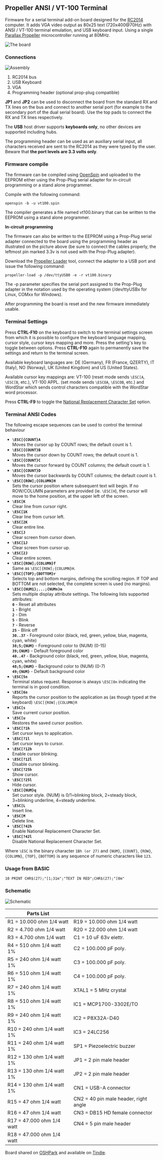 ## Propeller ANSI / VT-100 Terminal

Firmware for a serial terminal add-on board designed for the [RC2014](http://http://rc2014.co.uk/) computer. It adds VGA video output as
80x25 text (720x400@70Hz) with ANSI / VT-100 terminal emulation, and USB keyboard input. Using a single
[Parallax Propeller](https://www.parallax.com) microcontroller running at 80MHz.

![The board](board.jpg)

### Connections

![Assembly](assembly.png)

 1. RC2014 bus
 2. USB Keyboard
 3. VGA
 4. Programming header (optional prop-plug compatible)

**JP1** and **JP2** can be used to disconnect the board from the standard RX and TX lines on the bus and connect to another serial port (for example to the secondary
port of the dual serial board). Use the top pads to connect the RX and TX lines respectively.

The **USB** host driver supports __keyboards only__, no other devices are supported including hubs.

The programming header can be used as an auxiliary serial input, all characters received are sent to the RC2014 as they were typed by the user.
Beware that __the port levels are 3.3 volts only__.

### Firmware compile

The firmware can be compiled using [OpenSpin](https://www.maccasoft.com/downloads/) and uploaded to the EEPROM either using the Prop-Plug serial adapter for in-circuit programming
or a stand alone programmer.

Compile with the following command:

`openspin -b -u vt100.spin`

The compiler generates a file named vt100.binary that can be written to the EEPROM using a stand alone programmer.

**In-circuit programming**

The firmware can also be written to the EEPROM using a Prop-Plug serial adapter connected to the board using the programming header as illustrated on the picture above
(be sure to connect the cables properly, the leftmost pin marked 3.3v is not used with the Prop-Plug adapter).

Download the [Propeller Loader](https://www.maccasoft.com/downloads/) tool, connect the adapter to a USB port and issue the following command:

`propeller-load -p /dev/ttyUSB0 -e -r vt100.binary`

The -p parameter specifies the serial port assigned to the Prop-Plug adapter in the notation used by the operating system (/dev/ttyUSBx for Linux, COMxx for Windows).

After programming the board is reset and the new firmware immediately usable.

### Terminal Settings

Press **CTRL-F10** on the keyboard to switch to the terminal settings screen from which it is possible to configure the keyboard language mapping, cursor style, cursor
keys mapping and more. Press the setting's key to toggle between options. Press **CTRL-F10** again to permanently save the settings and return to the terminal screen.

Available keyboard languages are: DE (Germany), FR (France, QZERTY), IT (Italy), NO (Norway), UK (United Kingdom) and US (United States).

Available cursor key mappings are: VT-100 (reset mode sends `\ESC[A`, `\ESC[B`, etc.), VT-100 APPL. (set mode sends `\ESCOA`, `\ESCOB`, etc.) and WordStar which sends control characters compatible
with the WordStar word processor.

Press **CTRL-F9** to toggle the [National Replacement Character Set](https://en.wikipedia.org/wiki/National_Replacement_Character_Set) option.

### Terminal ANSI Codes

The following escape sequences can be used to control the terminal behaviour

 * **`\ESC[{COUNT}A`**  
       Moves the cursor up by COUNT rows; the default count is 1.  
 * **`\ESC[{COUNT}B`**  
       Moves the cursor down by COUNT rows; the default count is 1.  
 * **`\ESC[{COUNT}C`**  
       Moves the cursor forward by COUNT columns; the default count is 1.  
 * **`\ESC[{COUNT}D`**  
       Moves the cursor backwards by COUNT columns; the default count is 1.  
 * **`\ESC[{ROW];{COLUMN}H`**  
       Sets the cursor position where subsequent text will begin. If no ROW/COLUMN parameters
       are provided (ie. `\ESC[H`), the cursor will move to the home position, at the upper left
       of the screen.  
 * **`\ESC[K`**  
       Clear line from cursor right.  
 * **`\ESC[1K`**  
       Clear line from cursor left.  
 * **`\ESC[2K`**  
       Clear entire line.  
 * **`\ESC[J`**  
       Clear screen from cursor down.  
 * **`\ESC[1J`**  
       Clear screen from cursor up.  
 * **`\ESC[2J`**  
       Clear entire screen.  
 * **`\ESC[{ROW];{COLUMN}f`**  
       Same as `\ESC[{ROW];{COLUMN}H`.  
 * **`\ESC[{TOP};{BOTTOM}r`**  
       Selects top and bottom margins, defining the scrolling region. If TOP and BOTTOM are not selected, the complete screen is used (no margins).  
 * **`\ESC[{NUM1};...;{NUMn}m`**  
       Sets multiple display attribute settings. The following lists supported attributes:  
        **`0`** - Reset all attributes  
        **`1`** - Bright  
        **`2`** - Dim  
        **`5`** - Blink  
        **`7`** - Reverse  
        **`25`** - Blink off  
        **`30..37`** - Foreground color (black, red, green, yellow, blue, magenta, cyan, white)  
        **`38;5;{NUM}`** - Foreground color to {NUM} (0-15)  
        **`39;{NUM}`** - Default foreground color  
        **`40..47`** - Background color (black, red, green, yellow, blue, magenta, cyan, white)  
        **`48;5;{NUM}`** - Background color to {NUM} (0-7)  
        **`49;{NUM}`** - Default background color  
 * **`\ESC[5n`**  
       Terminal status request. Response is always `\ESC[0n` indicating the terminal is in good condition.  
 * **`\ESC[6n`**  
       Reports the cursor position to the application as (as though typed at the
       keyboard) `\ESC[{ROW];{COLUMN}R`  
 * **`\ESC[s`**  
       Save current cursor position.  
 * **`\ESC[u`**  
       Restores the saved cursor position.  
 * **`\ESC[?1h`**  
       Set cursor keys to application.  
 * **`\ESC[?1l`**  
       Set cursor keys to cursor.  
 * **`\ESC[?12h`**  
       Enable cursor blinking.  
 * **`\ESC[?12l`**  
       Disable cursor blinking.  
 * **`\ESC[?25h`**  
       Show cursor.  
 * **`\ESC[?25l`**  
       Hide cursor.  
 * **`\ESC[{NUM}q`**  
       Set cursor style. {NUM} is 0/1=blinking block, 2=steady block, 3=blinking underline, 4=steady underline.  
 * **`\ESC[L`**  
       Insert line.  
 * **`\ESC[M`**  
       Delete line.  
 * **`\ESC[?42h`**  
       Enable National Replacement Character Set.  
 * **`\ESC[?42l`**  
       Disable National Replacement Character Set.  

Where `\ESC` is the binary character `1Bh (or 27)` and `{NUM}`, `{COUNT}`,
`{ROW}`, `{COLUMN}`, `{TOP}`, `{BOTTOM}` is any sequence of numeric characters
like `123`.

### Usage from BASIC

```
10 PRINT CHR$(27);"[1;31m";"TEXT IN RED";CHR$(27);"[0m"
```

### Schematic

![Schematic](rc2014-vga-r1.png)

| Parts List |  |
| --- | --- |
| R1 = 10.000 ohm 1/4 watt| R19 = 10.000 ohm 1/4 watt|
| R2 = 4.700 ohm 1/4 watt| R20 = 22.000 ohm 1/4 watt|
| R3 = 4.700 ohm 1/4 watt| C1 = 10 uF 63v elettr.|
| R4 = 510 ohm 1/4 watt 1%| C2 = 100.000 pF poly.|
| R5 = 240 ohm 1/4 watt 1%| C3 = 100.000 pF poly.|
| R6 = 510 ohm 1/4 watt 1%| C4 = 100.000 pF poly.|
| R7 = 240 ohm 1/4 watt 1%| XTAL1 = 5 MHz crystal|
| R8 = 510 ohm 1/4 watt 1%| IC1 = MCP1700-3302E/TO|
| R9 = 240 ohm 1/4 watt 1%| IC2 = P8X32A-D40|
| R10 = 240 ohm 1/4 watt 1%| IC3 = 24LC256|
| R11 = 240 ohm 1/4 watt 1%| SP1 = Piezoelectric buzzer|
| R12 = 130 ohm 1/4 watt 1%| JP1 = 2 pin male header|
| R13 = 130 ohm 1/4 watt 1%| JP2 = 2 pin male header|
| R14 = 130 ohm 1/4 watt 1%| CN1 = USB-A connector|
| R15 = 47 ohm 1/4 watt| CN2 = 40 pin male header, right angle|
| R16 = 47 ohm 1/4 watt| CN3 = DB15 HD female connector|
| R17 = 47.000 ohm 1/4 watt| CN4 = 5 pin male header|
| R18 = 47.000 ohm 1/4 watt| |

Board shared on [OSHPark](https://oshpark.com/shared_projects/Utghpucg) and available on [Tindie](https://www.tindie.com/stores/maccasoft/).

